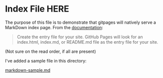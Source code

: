 <!--This is an index file. -->
# Index File HERE
<!--Heading 2-->

The purpose of this file is to demonstrate that gitpages will natively serve a MarkDown index page.  From the [documentation](https://docs.github.com/en/pages/getting-started-with-github-pages/creating-a-github-pages-site):
> Create the entry file for your site. GitHub Pages will look for an index.html, index.md, or README.md file as the entry file for your site.

(Not sure on the read order, if all are present)

I've added a sample file in this directory:

[markdown-sample.md](./markdown-sample.md)